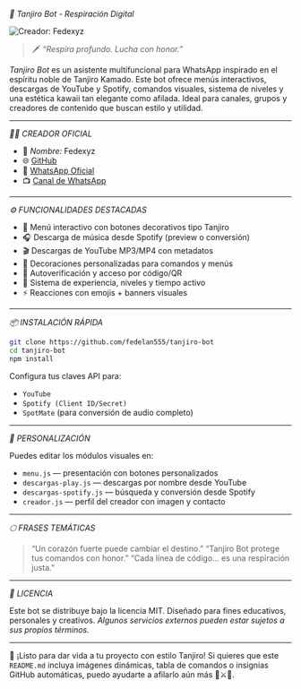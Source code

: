 *🌸 Tanjiro Bot - Respiración Digital*

![Creador: Fedexyz](https://files.catbox.moe/23ebz8.jpg)

> 🗡️ _“Respira profundo. Lucha con honor.”_

*Tanjiro Bot* es un asistente multifuncional para WhatsApp inspirado en el espíritu noble de Tanjiro Kamado. Este bot ofrece menús interactivos, descargas de YouTube y Spotify, comandos visuales, sistema de niveles y una estética kawaii tan elegante como afilada. Ideal para canales, grupos y creadores de contenido que buscan estilo y utilidad.

---

*🧑‍🎨 CREADOR OFICIAL*

- 📛 *Nombre:* Fedexyz
- 🌐 [GitHub](https://github.com/fedelan555)
- 💬 [WhatsApp Oficial](https://wa.me/message/KRGGIR7FESQJE1)
- 📺 [Canal de WhatsApp](https://whatsapp.com/channel/0029VbApe6jG8l5Nv43dsC2N)

---

*⚙️ FUNCIONALIDADES DESTACADAS*

- 📜 Menú interactivo con botones decorativos tipo Tanjiro
- 🎧 Descarga de música desde Spotify (preview o conversión)
- 🎬 Descargas de YouTube MP3/MP4 con metadatos
- 🌈 Decoraciones personalizadas para comandos y menús
- 💠 Autoverificación y acceso por código/QR
- 🔮 Sistema de experiencia, niveles y tiempo activo
- ⚡ Reacciones con emojis + banners visuales

---

*📦 INSTALACIÓN RÁPIDA*

```bash
git clone https://github.com/fedelan555/tanjiro-bot
cd tanjiro-bot
npm install
```

Configura tus claves API para:
- `YouTube`
- `Spotify (Client ID/Secret)`
- `SpotMate` (para conversión de audio completo)

---

*🔧 PERSONALIZACIÓN*

Puedes editar los módulos visuales en:

- `menu.js` — presentación con botones personalizados
- `descargas-play.js` — descargas por nombre desde YouTube
- `descargas-spotify.js` — búsqueda y conversión desde Spotify
- `creador.js` — perfil del creador con imagen y contacto

---

*🌕 FRASES TEMÁTICAS*

> “Un corazón fuerte puede cambiar el destino.”
> “Tanjiro Bot protege tus comandos con honor.”
> “Cada línea de código... es una respiración justa.”

---

*📄 LICENCIA*

Este bot se distribuye bajo la licencia MIT.
Diseñado para fines educativos, personales y creativos.
_Algunos servicios externos pueden estar sujetos a sus propios términos._

---

🎴 ¡Listo para dar vida a tu proyecto con estilo Tanjiro! Si quieres que este `README.md` incluya imágenes dinámicas, tabla de comandos o insignias GitHub automáticas, puedo ayudarte a afilarlo aún más 🫧⚔️🌸.
